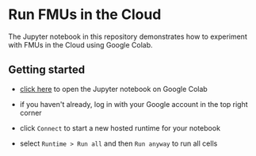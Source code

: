 # Run FMUs in the Cloud

The Jupyter notebook in this repository demonstrates how to experiment with FMUs in the Cloud using Google Colab.

## Getting started

- [click here](https://colab.research.google.com/github/t-sommer/fmpy-tutorial/blob/master/simple_cooling.ipynb) to open the Jupyter notebook on Google Colab

- if you haven't already, log in with your Google account in the top right corner

- click `Connect` to start a new hosted runtime for your notebook

- select `Runtime > Run all` and then `Run anyway` to run all cells

